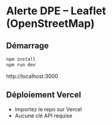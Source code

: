 # Alerte DPE – Leaflet (OpenStreetMap)

## Démarrage
```bash
npm install
npm run dev
```
http://localhost:3000

## Déploiement Vercel
- Importez le repo sur Vercel
- Aucune clé API requise

